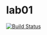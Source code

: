 # lab01

[![Build Status](https://travis-ci.org/Wojakson/lab01.svg?branch=master)](https://travis-ci.org/Shanger1/lab01)